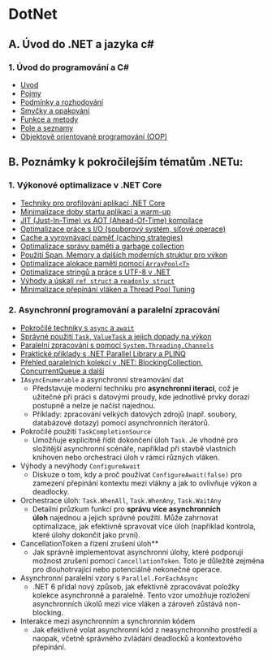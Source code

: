 # DotNet

## A. Úvod do .NET a jazyka c#

### **1\. Úvod do programování a C#**

-   [Uvod](1/Intro.md)
-   [Pojmy](1/Concepts.md)
-   [Podmínky a rozhodování](1/Conditions.md)
-   [Smyčky a opakování](1/Repeating.md)
-   [Funkce a metody](1/Methods.md)
-   [Pole a seznamy](1/Lists.md)
-   [Objektově orientované programování (OOP)](1/OOP.md)

## B. Poznámky k pokročilejším tématům .NETu:

### 1\. **Výkonové optimalizace v .NET Core**

-   [Techniky pro profilování aplikací .NET Core](2/Profilovani_aplikaci.md)
-   [Minimalizace doby startu aplikací a warm-up](2/Minimalizace_doby_startu_aplikace.md)
-   [JIT (Just-In-Time) vs AOT (Ahead-Of-Time) kompilace](2/JIT_AOT.md)
-   [Optimalizace práce s I/O (souborový systém, síťové operace)](2/Optimalizace_IO.md)
-   [Cache a vyrovnávací paměť (caching strategies)](2/Cache.md)
-   [Optimalizace správy paměti a garbage collection](2/Sprava_pameti.md)
-   [Použití Span<T>, Memory<T> a dalších moderních struktur pro výkon](2/Span_Memory.md)
-   [Optimalizace alokace paměti pomocí `ArrayPool<T>`](2/ArrayPool.md)
-   [Optimalizace stringů a práce s UTF-8 v .NET](2/Stringy_utf8.md)
-   [Výhody a úskalí `ref struct` a `readonly struct`](2/Struct.md)
-   [Minimalizace přepínání vláken a Thread Pool Tuning](2/Prepinani_vlaken.md)
      
### 2\. **Asynchronní programování a paralelní zpracování**

-   [Pokročilé techniky s `async` a `await`](2/Async_await.md)
-   [Správné použití `Task`, `ValueTask` a jejich dopady na výkon](2/Task_ValueTask.md)
-   [Paralelní zpracování s pomocí `System.Threading.Channels`](2/Paralelni_zpracovani_Channels.md)
-   [Praktické příklady s .NET Parallel Library a PLINQ](2/TPL_PLINQ.md)
-   [Přehled paralelních kolekcí v .NET: BlockingCollection, ConcurrentQueue a další](2/Paralelni_kolekce.md)
-   `IAsyncEnumerable` a asynchronní streamování dat
    -   Představuje moderní techniku pro **asynchronní iteraci**, což je užitečné při práci s datovými proudy, kde jednotlivé prvky dorazí postupně a nelze je načíst najednou.
    -   Příklady: zpracování velkých datových zdrojů (např. soubory, databázové dotazy) pomocí asynchronních iterátorů.
-   Pokročilé použití `TaskCompletionSource`
    -   Umožňuje explicitně řídit dokončení úloh `Task`. Je vhodné pro složitější asynchronní scénáře, například při stavbě vlastních knihoven nebo orchestraci úloh v rámci různých vláken.
-   Výhody a nevýhody `ConfigureAwait`
    -   Diskuze o tom, kdy a proč používat `ConfigureAwait(false)` pro zamezení přepínání kontextu mezi vlákny a jak to ovlivňuje výkon a deadlocky.
-   Orchestrace úloh: `Task.WhenAll`, `Task.WhenAny`, `Task.WaitAny`
    -   Detailní průzkum funkcí pro **správu více asynchronních úloh** najednou a jejich správné použití. Může zahrnovat optimalizace, jak efektivně spravovat více úloh (například kontrola, které úlohy dokončit jako první).
-   CancellationToken a řízení zrušení úloh**
    -   Jak správně implementovat asynchronní úlohy, které podporují možnost zrušení pomocí `CancellationToken`. Toto je důležité zejména pro dlouhotrvající nebo potenciálně nekonečné operace.
-   Asynchronní paralelní vzory s `Parallel.ForEachAsync`
    -   .NET 6 přidal nový způsob, jak efektivně zpracovávat položky kolekce asynchronně a paralelně. Tento vzor umožňuje rozložení asynchronních úkolů mezi více vláken a zároveň zůstává non-blocking.
-   Interakce mezi asynchronním a synchronním kódem
    -   Jak efektivně volat asynchronní kód z neasynchronního prostředí a naopak, včetně správného zvládání deadlocků a kontextového přepínání.
